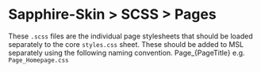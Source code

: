 # Sapphire-Skin > SCSS > Pages

These `.scss` files are the individual page stylesheets that should be loaded separately to the core `styles.css` sheet.
These should be added to MSL separately using the following naming convention. Page_{PageTitle} e.g. `Page_Homepage.css`
